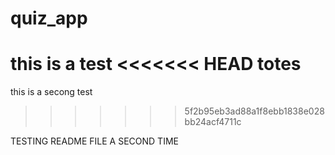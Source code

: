 # quiz_app
this is a test
<<<<<<< HEAD
totes
=======
this is a secong test
>>>>>>> 5f2b95eb3ad88a1f8ebb1838e028bb24acf4711c



TESTING README FILE A SECOND TIME

